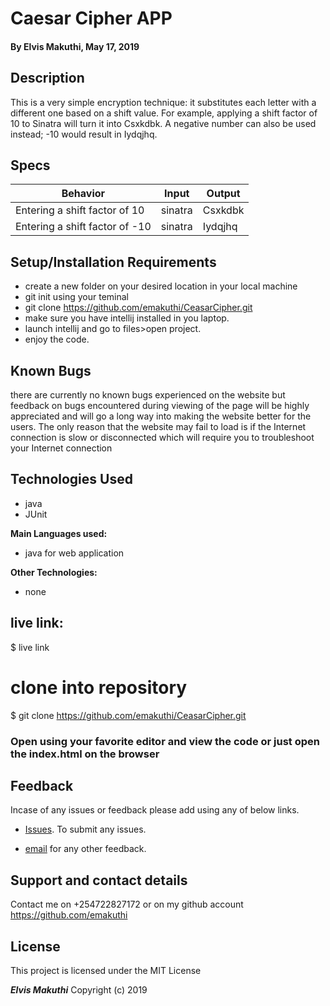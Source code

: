 # Caesar Cipher APP

#### By **Elvis Makuthi, May 17, 2019**

## Description
This is a very simple encryption technique: it substitutes each letter with a different one based on a shift value. For example, applying a shift factor of 10 to Sinatra will turn it into Csxkdbk. A negative number can also be used instead; -10 would result in Iydqjhq.


## Specs

 | Behavior                                       |  Input | Output    |
 | ---------------------------------------------- | ------ | --------- |
 | Entering a shift factor of 10  | sinatra      |  Csxkdbk  |
 | Entering a shift factor of -10  |  sinatra   |  Iydqjhq  |

## Setup/Installation Requirements

* create a new folder on your desired location in your local machine
* git init using your teminal
* git clone https://github.com/emakuthi/CeasarCipher.git
* make sure you have intellij installed in you laptop.
* launch intellij and go to files>open project.
* enjoy the code.

## Known Bugs

there are currently no known bugs experienced on the website but feedback on bugs encountered during viewing of the page will be highly appreciated and will go a long way into making the website better for the users. The only reason that the website may fail to load is if the Internet connection is slow or disconnected which will require you to troubleshoot your Internet connection

## Technologies Used
* java
* JUnit

**Main Languages used:**

* java for web application


**Other Technologies:**

* none

## live link:

$ live link 

# clone into repository

$ git clone https://github.com/emakuthi/CeasarCipher.git
### Open using your favorite editor and view the code or just open the index.html on the browser

## Feedback

Incase of any issues or feedback please add using any of below links.

* [Issues](https://github.com/emakuthi/CeasarCipher/issues). To submit any issues.

* [email](emakuthi@gmail.com) for any other feedback.

## Support and contact details

 Contact me on +254722827172 or on my github account <https://github.com/emakuthi>


## License

This project is licensed under the MIT License

**_Elvis Makuthi_** Copyright (c) 2019